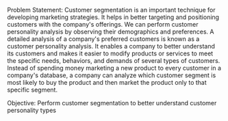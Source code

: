 Problem Statement: Customer segmentation is an important technique for developing marketing strategies. It helps in better targeting and positioning customers with the company's offerings. We can perform customer personality analysis by observing their demographics and preferences.
A detailed analysis of a company's preferred customers is known as a customer personality analysis. It enables a company to better understand its customers and makes it easier to modify products or services to meet the specific needs, behaviors, and demands of several types of customers.
Instead of spending money marketing a new product to every customer in a company's database, a company can analyze which customer segment is most likely to buy the product and then market the product only to that specific segment.

 

Objective: Perform customer segmentation to better understand customer personality types
